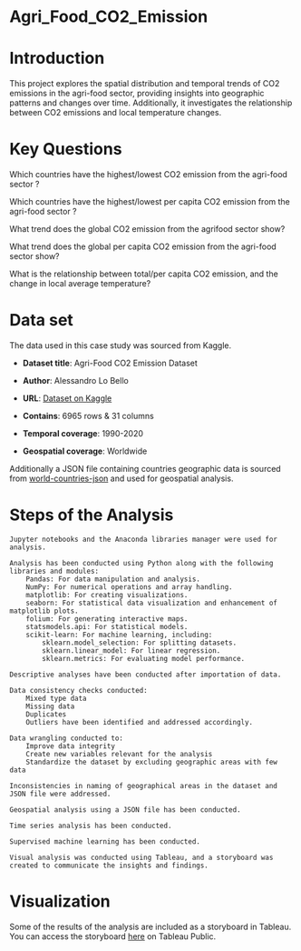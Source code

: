 # Agri_Food_CO2_Emission
# Introduction

This project explores the spatial distribution and temporal trends of CO2 emissions in the agri-food sector, providing insights into geographic patterns and changes over time. Additionally, it investigates the relationship between CO2 emissions and local temperature changes.

# Key Questions 

Which countries have the highest/lowest CO2 emission from the agri-food sector ?

Which countries have the highest/lowest per capita CO2 emission from the agri-food sector ?

What trend does the global CO2 emission from the agrifood sector show?

What trend does the global per capita CO2 emission from the agri-food sector show?

What is the relationship between total/per capita CO2 emission, and the change in local average temperature?


# Data set

The data used in this case study was sourced from Kaggle.
- **Dataset title**: Agri-Food CO2 Emission Dataset

- **Author**: Alessandro Lo Bello 

- **URL**: [Dataset on Kaggle](https://www.kaggle.com/datasets/alessandrolobello/agri-food-co2-emission-dataset-forecasting-ml/data)

- **Contains**: 6965 rows & 31 columns

- **Temporal coverage**: 1990-2020

- **Geospatial coverage**: Worldwide
    
Additionally a JSON file containing countries geographic data is sourced from [world-countries-json](https://www.kaggle.com/datasets/ktochylin/world-countries) and used for geospatial analysis. 

# Steps of the Analysis

    Jupyter notebooks and the Anaconda libraries manager were used for analysis.

    Analysis has been conducted using Python along with the following libraries and modules:
        Pandas: For data manipulation and analysis.
        NumPy: For numerical operations and array handling.
        matplotlib: For creating visualizations.
        seaborn: For statistical data visualization and enhancement of matplotlib plots.
        folium: For generating interactive maps.
        statsmodels.api: For statistical models.
        scikit-learn: For machine learning, including:
            sklearn.model_selection: For splitting datasets.
            sklearn.linear_model: For linear regression.
            sklearn.metrics: For evaluating model performance.

    Descriptive analyses have been conducted after importation of data.

    Data consistency checks conducted:
        Mixed type data
        Missing data
        Duplicates
        Outliers have been identified and addressed accordingly.

    Data wrangling conducted to:
        Improve data integrity
        Create new variables relevant for the analysis
        Standardize the dataset by excluding geographic areas with few data

    Inconsistencies in naming of geographical areas in the dataset and JSON file were addressed.

    Geospatial analysis using a JSON file has been conducted.

    Time series analysis has been conducted.

    Supervised machine learning has been conducted.

    Visual analysis was conducted using Tableau, and a storyboard was created to communicate the insights and findings.


# Visualization
Some of the results of the analysis are included as a storyboard in Tableau. You can access the storyboard 
[here](https://public.tableau.com/shared/5P3MHR3GB?:display_count=n&:origin=viz_share_link) on Tableau Public.







